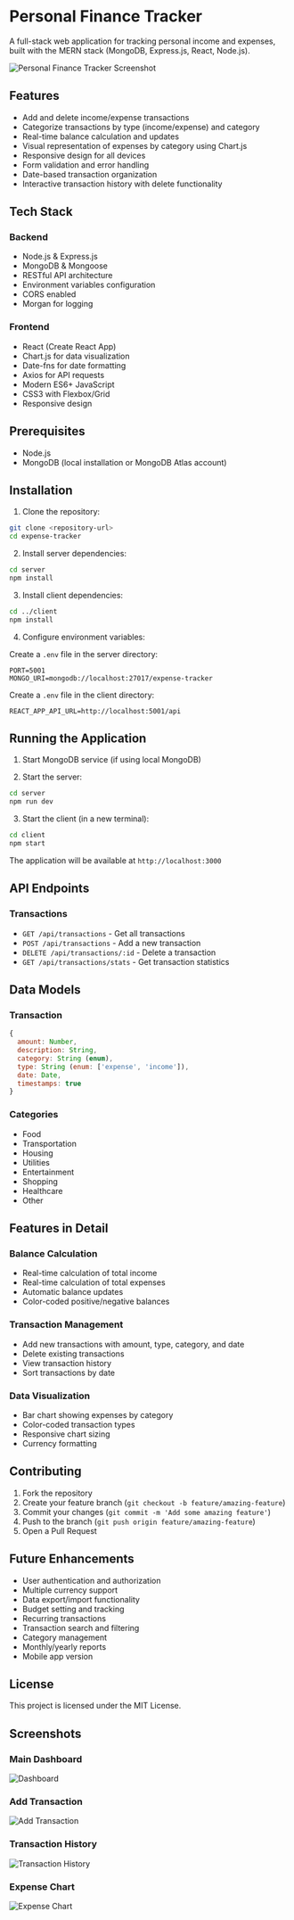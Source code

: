 # Personal Finance Tracker

A full-stack web application for tracking personal income and expenses, built with the MERN stack (MongoDB, Express.js, React, Node.js).

![Personal Finance Tracker Screenshot](./screenshots/app-screenshot.png)

## Features

- Add and delete income/expense transactions
- Categorize transactions by type (income/expense) and category
- Real-time balance calculation and updates
- Visual representation of expenses by category using Chart.js
- Responsive design for all devices
- Form validation and error handling
- Date-based transaction organization
- Interactive transaction history with delete functionality

## Tech Stack

### Backend
- Node.js & Express.js
- MongoDB & Mongoose
- RESTful API architecture
- Environment variables configuration
- CORS enabled
- Morgan for logging

### Frontend
- React (Create React App)
- Chart.js for data visualization
- Date-fns for date formatting
- Axios for API requests
- Modern ES6+ JavaScript
- CSS3 with Flexbox/Grid
- Responsive design

## Prerequisites

- Node.js 
- MongoDB (local installation or MongoDB Atlas account)

## Installation

1. Clone the repository:
```bash
git clone <repository-url>
cd expense-tracker
```

2. Install server dependencies:
```bash
cd server
npm install
```

3. Install client dependencies:
```bash
cd ../client
npm install
```

4. Configure environment variables:

Create a `.env` file in the server directory:
```env
PORT=5001
MONGO_URI=mongodb://localhost:27017/expense-tracker
```

Create a `.env` file in the client directory:
```env
REACT_APP_API_URL=http://localhost:5001/api
```

## Running the Application

1. Start MongoDB service (if using local MongoDB)

2. Start the server:
```bash
cd server
npm run dev
```

3. Start the client (in a new terminal):
```bash
cd client
npm start
```

The application will be available at `http://localhost:3000`

## API Endpoints

### Transactions
- `GET /api/transactions` - Get all transactions
- `POST /api/transactions` - Add a new transaction
- `DELETE /api/transactions/:id` - Delete a transaction
- `GET /api/transactions/stats` - Get transaction statistics

## Data Models

### Transaction
```javascript
{
  amount: Number,
  description: String,
  category: String (enum),
  type: String (enum: ['expense', 'income']),
  date: Date,
  timestamps: true
}
```

### Categories
- Food
- Transportation
- Housing
- Utilities
- Entertainment
- Shopping
- Healthcare
- Other

## Features in Detail

### Balance Calculation
- Real-time calculation of total income
- Real-time calculation of total expenses
- Automatic balance updates
- Color-coded positive/negative balances

### Transaction Management
- Add new transactions with amount, type, category, and date
- Delete existing transactions
- View transaction history
- Sort transactions by date

### Data Visualization
- Bar chart showing expenses by category
- Color-coded transaction types
- Responsive chart sizing
- Currency formatting

## Contributing

1. Fork the repository
2. Create your feature branch (`git checkout -b feature/amazing-feature`)
3. Commit your changes (`git commit -m 'Add some amazing feature'`)
4. Push to the branch (`git push origin feature/amazing-feature`)
5. Open a Pull Request

## Future Enhancements

- User authentication and authorization
- Multiple currency support
- Data export/import functionality
- Budget setting and tracking
- Recurring transactions
- Transaction search and filtering
- Category management
- Monthly/yearly reports
- Mobile app version

## License

This project is licensed under the MIT License.

## Screenshots

### Main Dashboard
![Dashboard](./screenshots/dashboard.png)

### Add Transaction
![Add Transaction](./screenshots/add-transaction.png)

### Transaction History
![Transaction History](./screenshots/transaction-history.png)

### Expense Chart
![Expense Chart](./screenshots/expense-chart.png) 